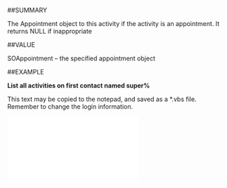 
##SUMMARY


The Appointment object to this activity if the activity is an appointment. It returns NULL if inappropriate



##VALUE

SOAppointment – the specified appointment object


##EXAMPLE

**List all activities on first contact named super%**

This text may be copied to the notepad, and saved as a *.vbs file. Remember to change the login information.

![](..\..\Examples\vbs\SOActivityListItem.vbs.txt)

